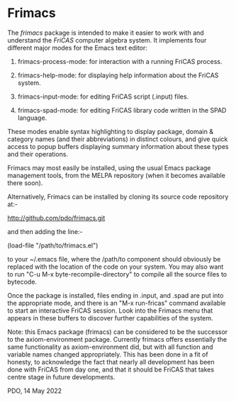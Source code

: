 Frimacs
=======

The *frimacs* package is intended to make it easier to work with and
understand the *FriCAS* computer algebra system.  It implements four
different major modes for the Emacs text editor:

1. frimacs-process-mode: for interaction with a running FriCAS process.

2. frimacs-help-mode: for displaying help information about the FriCAS system.

3. frimacs-input-mode: for editing FriCAS script (.input) files.

4. frimacs-spad-mode: for editing FriCAS library code written in the SPAD language.

These modes enable syntax highlighting to display package, domain &
category names (and their abbreviations) in distinct colours, and give
quick access to popup buffers displaying summary information about
these types and their operations.

Frimacs may most easily be installed, using the usual Emacs package
management tools, from the MELPA repository (when it becomes available
there soon).

Alternatively, Frimacs can be installed by cloning its source code
repository at:-

  http://github.com/pdo/frimacs.git

and then adding the line:-

  (load-file "/path/to/frimacs.el")

to your ~/.emacs file, where the /path/to component should obviously
be replaced with the location of the code on your system.  You may
also want to run "C-u M-x byte-recompile-directory" to compile all the
source files to bytecode.

Once the package is installed, files ending in .input, and .spad are
put into the appropriate mode, and there is an "M-x run-fricas"
command available to start an interactive FriCAS session.  Look into
the Frimacs menu that appears in these buffers to discover further
capabilities of the system.

Note: this Emacs package (frimacs) can be considered to be the
successor to the axiom-environment package.  Currently frimacs offers
essentially the same functionality as axiom-environment did, but with
all function and variable names changed appropriately.  This has been
done in a fit of honesty, to acknowledge the fact that nearly all
development has been done with FriCAS from day one, and that it should
be FriCAS that takes centre stage in future developments.

PDO, 14 May 2022
